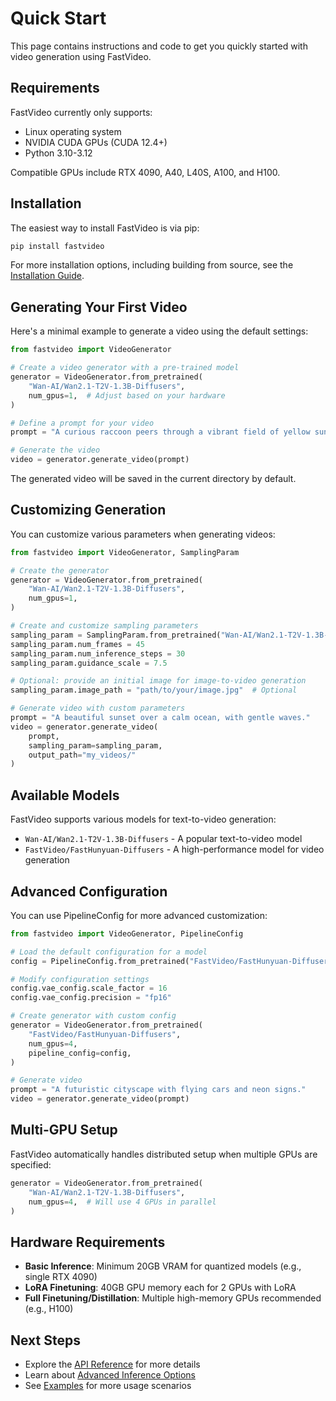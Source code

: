 # Quick Start

This page contains instructions and code to get you quickly started with video generation using FastVideo.

## Requirements

FastVideo currently only supports:
- Linux operating system
- NVIDIA CUDA GPUs (CUDA 12.4+)
- Python 3.10-3.12

Compatible GPUs include RTX 4090, A40, L40S, A100, and H100.

## Installation

The easiest way to install FastVideo is via pip:

```bash
pip install fastvideo
```

For more installation options, including building from source, see the [Installation Guide](installation.md).

## Generating Your First Video

Here's a minimal example to generate a video using the default settings:

```python
from fastvideo import VideoGenerator

# Create a video generator with a pre-trained model
generator = VideoGenerator.from_pretrained(
    "Wan-AI/Wan2.1-T2V-1.3B-Diffusers",
    num_gpus=1,  # Adjust based on your hardware
)

# Define a prompt for your video
prompt = "A curious raccoon peers through a vibrant field of yellow sunflowers, its eyes wide with interest."

# Generate the video
video = generator.generate_video(prompt)
```

The generated video will be saved in the current directory by default.

## Customizing Generation

You can customize various parameters when generating videos:

```python
from fastvideo import VideoGenerator, SamplingParam

# Create the generator
generator = VideoGenerator.from_pretrained(
    "Wan-AI/Wan2.1-T2V-1.3B-Diffusers",
    num_gpus=1,
)

# Create and customize sampling parameters
sampling_param = SamplingParam.from_pretrained("Wan-AI/Wan2.1-T2V-1.3B-Diffusers")
sampling_param.num_frames = 45
sampling_param.num_inference_steps = 30
sampling_param.guidance_scale = 7.5

# Optional: provide an initial image for image-to-video generation
sampling_param.image_path = "path/to/your/image.jpg"  # Optional

# Generate video with custom parameters
prompt = "A beautiful sunset over a calm ocean, with gentle waves."
video = generator.generate_video(
    prompt, 
    sampling_param=sampling_param, 
    output_path="my_videos/"
)
```

## Available Models

FastVideo supports various models for text-to-video generation:

- `Wan-AI/Wan2.1-T2V-1.3B-Diffusers` - A popular text-to-video model
- `FastVideo/FastHunyuan-Diffusers` - A high-performance model for video generation

## Advanced Configuration

You can use PipelineConfig for more advanced customization:

```python
from fastvideo import VideoGenerator, PipelineConfig

# Load the default configuration for a model
config = PipelineConfig.from_pretrained("FastVideo/FastHunyuan-Diffusers")

# Modify configuration settings
config.vae_config.scale_factor = 16
config.vae_config.precision = "fp16"

# Create generator with custom config
generator = VideoGenerator.from_pretrained(
    "FastVideo/FastHunyuan-Diffusers",
    num_gpus=4,
    pipeline_config=config,
)

# Generate video
prompt = "A futuristic cityscape with flying cars and neon signs."
video = generator.generate_video(prompt)
```

## Multi-GPU Setup

FastVideo automatically handles distributed setup when multiple GPUs are specified:

```python
generator = VideoGenerator.from_pretrained(
    "Wan-AI/Wan2.1-T2V-1.3B-Diffusers",
    num_gpus=4,  # Will use 4 GPUs in parallel
)
```

## Hardware Requirements

- **Basic Inference**: Minimum 20GB VRAM for quantized models (e.g., single RTX 4090)
- **LoRA Finetuning**: 40GB GPU memory each for 2 GPUs with LoRA
- **Full Finetuning/Distillation**: Multiple high-memory GPUs recommended (e.g., H100)

## Next Steps

- Explore the [API Reference](../api/index.md) for more details
- Learn about [Advanced Inference Options](../inference/overview_back.md)
- See [Examples](../examples/index.md) for more usage scenarios
